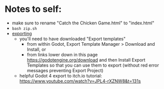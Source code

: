 # Notes to self:

- make sure to rename "Catch the Chicken Game.html" to "index.html"
- `bash zip.sh`
- [exporting](https://docs.godotengine.org/en/stable/tutorials/export/exporting_projects.html)
  - you'll need to have downloaded "Export templates"
    - from within Godot, Export Template Manager > Download and Install, or
    - from links lower down in this page https://godotengine.org/download and then Install Export Templates so that you can use them to export (without red error messages preventing Export Project)
  - helpful Godot 4 export to itch.io tutorial: https://www.youtube.com/watch?v=JPL4-rXZNW8&t=131s
